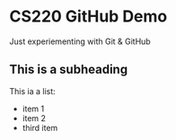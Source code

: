 # CS220 GitHub Demo

Just experiementing with Git & GitHub

## This is a subheading 

This ia a list:
* item 1
* item 2
* third item
